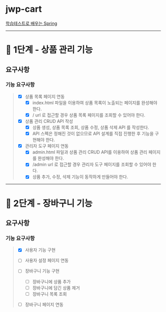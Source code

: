 # jwp-cart
[학습테스트로 배우는 Spring](https://edu.nextstep.camp/c/X1pbG30l)

----



# 🚀 1단계 - 상품 관리 기능

## 요구사항
### 기능 요구사항
> - [x] 상품 목록 페이지 연동
>   - [x] index.html 파일을 이용하여 상품 목록이 노출되는 페이지를 완성해야한다.
>   - [x] / url 로 접근할 경우 상품 목록 페이지를 조회할 수 있어야 한다.
>   
> - [x] 상품 관리 CRUD API 작성
>   - [x] 상품 생성, 상품 목록 조회, 상품 수정, 상품 삭제 API 를 작성한다.
>   - [x] API 스펙은 정해진 것이 없으므로 API 설계를 직접 진행한 후 기능을 구현해야 한다.
>   
> - [x] 관리자 도구 페이지 연동
>   - [x] admin.html 파일과 상품 관리 CRUD API를 이용하여 상품 관리 페이지를 완성해야 한다.
>   - [x] /admin url 로 접근할 경우 관리자 도구 페이지를 조회할 수 있어야 한다.
>   - [x] 상품 추가, 수정, 삭제 기능이 동작하게 만들어야 한다.




---
# 🚀 2단계 - 장바구니 기능

## 요구사항
### 기능 요구사항
> - [x] 사용자 기능 구현
>
> - [ ] 사용자 설정 페이지 연동 
> 
> - [ ] 장바구니 기능 구현
>   - [ ] 장바구니에 상품 추가
>   - [ ] 장바구니에 담긴 상품 제거
>   - [ ] 장바구니 목록 조회
> 
> - [ ] 장바구니 페이지 연동 

